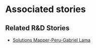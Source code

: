 # Associated stories

<!-- !!DO NOT REMOVE!! start autogenerated hyperlinks -->
## Related R&D Stories
- [Solutions Mapper\-Peru\-Gabriel Lama](/RnD-Archive/stories/?doc=SolutionMappers_PER)
<!-- !!DO NOT REMOVE!! end autogenerated hyperlinks -->